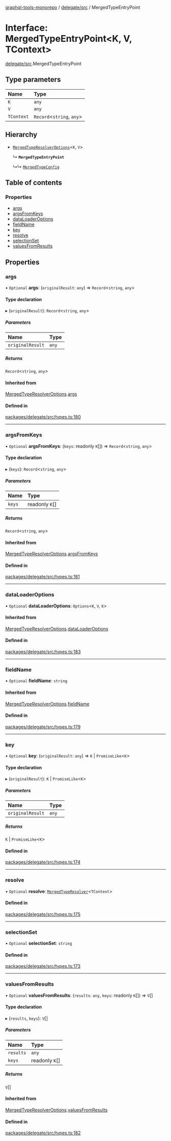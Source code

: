[graphql-tools-monorepo](../README) / [delegate/src](../modules/delegate_src) / MergedTypeEntryPoint

# Interface: MergedTypeEntryPoint<K, V, TContext\>

[delegate/src](../modules/delegate_src).MergedTypeEntryPoint

## Type parameters

| Name       | Type                       |
| :--------- | :------------------------- |
| `K`        | `any`                      |
| `V`        | `any`                      |
| `TContext` | `Record`\<`string`, `any`> |

## Hierarchy

- [`MergedTypeResolverOptions`](delegate_src.MergedTypeResolverOptions)\<`K`, `V`>

  ↳ **`MergedTypeEntryPoint`**

  ↳↳ [`MergedTypeConfig`](delegate_src.MergedTypeConfig)

## Table of contents

### Properties

- [args](delegate_src.MergedTypeEntryPoint#args)
- [argsFromKeys](delegate_src.MergedTypeEntryPoint#argsfromkeys)
- [dataLoaderOptions](delegate_src.MergedTypeEntryPoint#dataloaderoptions)
- [fieldName](delegate_src.MergedTypeEntryPoint#fieldname)
- [key](delegate_src.MergedTypeEntryPoint#key)
- [resolve](delegate_src.MergedTypeEntryPoint#resolve)
- [selectionSet](delegate_src.MergedTypeEntryPoint#selectionset)
- [valuesFromResults](delegate_src.MergedTypeEntryPoint#valuesfromresults)

## Properties

### args

• `Optional` **args**: (`originalResult`: `any`) => `Record`\<`string`, `any`>

#### Type declaration

▸ (`originalResult`): `Record`\<`string`, `any`>

##### Parameters

| Name             | Type  |
| :--------------- | :---- |
| `originalResult` | `any` |

##### Returns

`Record`\<`string`, `any`>

#### Inherited from

[MergedTypeResolverOptions](delegate_src.MergedTypeResolverOptions).[args](delegate_src.MergedTypeResolverOptions#args)

#### Defined in

[packages/delegate/src/types.ts:180](https://github.com/ardatan/graphql-tools/blob/master/packages/delegate/src/types.ts#L180)

---

### argsFromKeys

• `Optional` **argsFromKeys**: (`keys`: readonly `K`[]) => `Record`\<`string`, `any`>

#### Type declaration

▸ (`keys`): `Record`\<`string`, `any`>

##### Parameters

| Name   | Type           |
| :----- | :------------- |
| `keys` | readonly `K`[] |

##### Returns

`Record`\<`string`, `any`>

#### Inherited from

[MergedTypeResolverOptions](delegate_src.MergedTypeResolverOptions).[argsFromKeys](delegate_src.MergedTypeResolverOptions#argsfromkeys)

#### Defined in

[packages/delegate/src/types.ts:181](https://github.com/ardatan/graphql-tools/blob/master/packages/delegate/src/types.ts#L181)

---

### dataLoaderOptions

• `Optional` **dataLoaderOptions**: `Options`\<`K`, `V`, `K`>

#### Inherited from

[MergedTypeResolverOptions](delegate_src.MergedTypeResolverOptions).[dataLoaderOptions](delegate_src.MergedTypeResolverOptions#dataloaderoptions)

#### Defined in

[packages/delegate/src/types.ts:183](https://github.com/ardatan/graphql-tools/blob/master/packages/delegate/src/types.ts#L183)

---

### fieldName

• `Optional` **fieldName**: `string`

#### Inherited from

[MergedTypeResolverOptions](delegate_src.MergedTypeResolverOptions).[fieldName](delegate_src.MergedTypeResolverOptions#fieldname)

#### Defined in

[packages/delegate/src/types.ts:179](https://github.com/ardatan/graphql-tools/blob/master/packages/delegate/src/types.ts#L179)

---

### key

• `Optional` **key**: (`originalResult`: `any`) => `K` \| `PromiseLike`\<`K`>

#### Type declaration

▸ (`originalResult`): `K` \| `PromiseLike`\<`K`>

##### Parameters

| Name             | Type  |
| :--------------- | :---- |
| `originalResult` | `any` |

##### Returns

`K` \| `PromiseLike`\<`K`>

#### Defined in

[packages/delegate/src/types.ts:174](https://github.com/ardatan/graphql-tools/blob/master/packages/delegate/src/types.ts#L174)

---

### resolve

• `Optional` **resolve**:
[`MergedTypeResolver`](../modules/delegate_src#mergedtyperesolver)\<`TContext`>

#### Defined in

[packages/delegate/src/types.ts:175](https://github.com/ardatan/graphql-tools/blob/master/packages/delegate/src/types.ts#L175)

---

### selectionSet

• `Optional` **selectionSet**: `string`

#### Defined in

[packages/delegate/src/types.ts:173](https://github.com/ardatan/graphql-tools/blob/master/packages/delegate/src/types.ts#L173)

---

### valuesFromResults

• `Optional` **valuesFromResults**: (`results`: `any`, `keys`: readonly `K`[]) => `V`[]

#### Type declaration

▸ (`results`, `keys`): `V`[]

##### Parameters

| Name      | Type           |
| :-------- | :------------- |
| `results` | `any`          |
| `keys`    | readonly `K`[] |

##### Returns

`V`[]

#### Inherited from

[MergedTypeResolverOptions](delegate_src.MergedTypeResolverOptions).[valuesFromResults](delegate_src.MergedTypeResolverOptions#valuesfromresults)

#### Defined in

[packages/delegate/src/types.ts:182](https://github.com/ardatan/graphql-tools/blob/master/packages/delegate/src/types.ts#L182)
